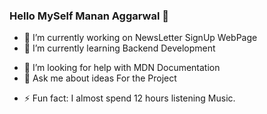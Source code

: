 ### Hello MySelf Manan Aggarwal  👋


- 🔭 I’m currently working on NewsLetter SignUp WebPage
- 🌱 I’m currently learning Backend Development
<!--- 👯 I’m looking to collaborate on --> 
- 🤔 I’m looking for help with MDN Documentation
- 💬 Ask me about ideas For the Project
<!--- 📫 How to reach me: 
- 😄 Pronouns: ...
-->
- ⚡ Fun fact: I almost spend 12 hours listening Music.

